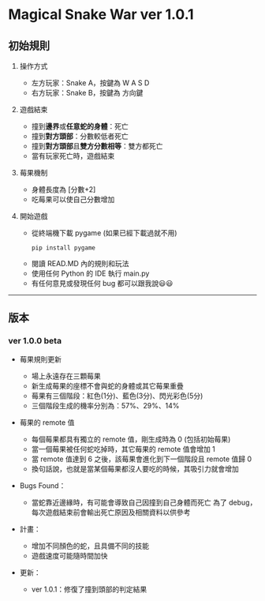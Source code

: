 # Magical Snake War ver 1.0.1

## 初始規則

1.  操作方式
    * 左方玩家：Snake A，按鍵為 W A S D
    * 右方玩家：Snake B，按鍵為 方向鍵

2.  遊戲結束
    * 撞到**邊界**或**任意蛇的身體**：死亡
    * 撞到**對方頭部**：分數較低者死亡
    * 撞到**對方頭部**且**雙方分數相等**：雙方都死亡
    * 當有玩家死亡時，遊戲結束

3.  莓果機制
    * 身體長度為 [分數+2]
    * 吃莓果可以使自己分數增加

4.  開始遊戲
    * 從終端機下載 pygame (如果已經下載過就不用)
        ```console
        pip install pygame
        ```
    * 閱讀 READ.MD 內的規則和玩法
    * 使用任何 Python 的 IDE 執行 main.py
    * 有任何意見或發現任何 bug 都可以跟我說😃😃

---

## 版本

### ver 1.0.0 beta

* 莓果規則更新
    * 場上永遠存在三顆莓果
    * 新生成莓果的座標不會與蛇的身體或其它莓果重疊
    * 莓果有三個階段：紅色(1分)、藍色(3分)、閃光彩色(5分)
    * 三個階段生成的機率分別為：57%、29%、14%
    
* 莓果的 remote 值
    * 每個莓果都具有獨立的 remote 值，剛生成時為 0 (包括初始莓果)
    * 當一個莓果被任何蛇吃掉時，其它莓果的 remote 值會增加 1
    * 當 remote 值達到 6 之後，該莓果會進化到下一個階段且 remote 值歸 0
    * 換句話說，也就是當某個莓果都沒人要吃的時候，其吸引力就會增加
    
* Bugs Found：
    * 當蛇靠近邊緣時，有可能會導致自己因撞到自己身體而死亡
    為了 debug，每次遊戲結束前會輸出死亡原因及相關資料以供參考

* 計畫：
    * 增加不同顏色的蛇，且具備不同的技能
    * 遊戲速度可能隨時間加快

* 更新：
    * ver 1.0.1：修復了撞到頭部的判定結果
